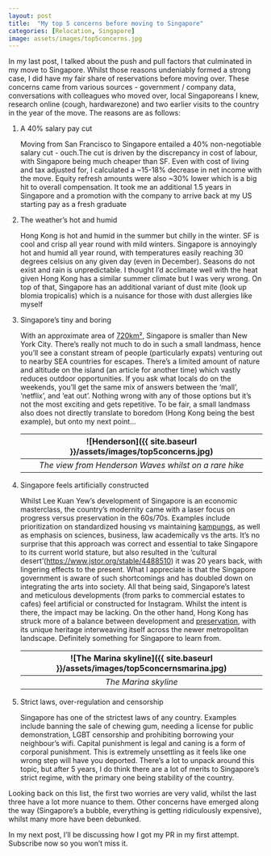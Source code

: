 ```yaml
---
layout: post
title:  "My top 5 concerns before moving to Singapore"
categories: [Relocation, Singapore]
image: assets/images/top5concerns.jpg
---
```


In my last post, I talked about the push and pull factors that culminated in my move to Singapore. Whilst those reasons undeniably formed a strong case, I did have my fair share of reservations before moving over. These concerns came from various sources - government / company data, conversations with colleagues who moved over, local Singaporeans I knew, research online (cough, hardwarezone) and two earlier visits to the country in the year of the move. The reasons are as follows:

1. A 40% salary pay cut

    Moving from San Francisco to Singapore entailed a 40% non-negotiable salary cut - ouch.The cut is driven by the discrepancy in cost of labour, with Singapore being much cheaper than SF. Even with cost of living and tax adjusted for, I calculated a ~15-18% decrease in net income with the move. Equity refresh amounts were also ~30% lower which is a big hit to overall compensation. It took me an additional 1.5 years in Singapore and a promotion with the company to arrive back at my US starting pay as a fresh graduate

2. The weather’s hot and humid

    Hong Kong is hot and humid in the summer but chilly in the winter. SF is cool and crisp all year round with mild winters. Singapore is annoyingly hot and humid all year round, with temperatures easily reaching 30 degrees celsius on any given day (even in December). Seasons do not exist and rain is unpredictable. I thought I’d acclimate well with the heat given Hong Kong has a similar summer climate but I was very wrong. On top of that, Singapore has an additional variant of dust mite (look up blomia tropicalis) which is a nuisance for those with dust allergies like myself

3. Singapore’s tiny and boring

    With an approximate area of [720km²](https://www.worlddata.info/asia/singapore/index.php#:~:text=Singapore%20is%20an%20island%20state,size%20of%20New%20York%20City.), Singapore is smaller than New York City. There’s really not much to do in such a small landmass, hence you’ll see a constant stream of people (particularly expats) venturing out to nearby SEA countries for escapes. There’s a limited amount of nature and altitude on the island (an article for another time) which vastly reduces outdoor opportunities. If you ask what locals do on the weekends, you’ll get the same mix of answers between the ‘mall’, ‘netflix’, and ‘eat out’. Nothing wrong with any of those options but it’s not the most exciting and gets repetitive. To be fair, a small landmass also does not directly translate to boredom (Hong Kong being the best example), but onto my next point…

    | ![Henderson]({{ site.baseurl }}/assets/images/top5concerns.jpg)
    |:--:| 
    |  *The view from Henderson Waves whilst on a rare hike*  |

4. Singapore feels artificially constructed

    Whilst Lee Kuan Yew’s development of Singapore is an economic masterclass, the country’s modernity came with a laser focus on progress versus preservation in the 60s/70s. Examples include prioritization on standardized housing vs maintaining [kampungs](https://www.timeout.com/singapore/things-to-do/kampung-life-the-last-villages-in-singapore-and-the-stories-behind-them), as well as emphasis on sciences, business, law academically vs the arts. It’s no surprise that this approach was correct and essential to take Singapore to its current world stature, but also resulted in the ‘cultural desert’(https://www.jstor.org/stable/4488510) it was 20 years back, with lingering effects to the present. What I appreciate is that the Singapore government is aware of such shortcomings and has doubled down on integrating the arts into society. All that being said, Singapore’s latest and meticulous developments (from parks to commercial estates to cafes) feel artificial or constructed for Instagram. Whilst the intent is there, the impact may be lacking. On the other hand, Hong Kong has struck more of a balance between development and [preservation](https://www.bbc.com/storyworks/capital/city-of-inspiration/heritage), with its unique heritage interweaving itself across the newer metropolitan landscape. Definitely something for Singapore to learn from. 

    | ![The Marina skyline]({{ site.baseurl }}/assets/images/top5concernsmarina.jpg)
    |:--:| 
    |  *The Marina skyline*  |

5. Strict laws, over-regulation and censorship

    Singapore has one of the strictest laws of any country. Examples include banning the sale of chewing gum, needing a license for public demonstration, LGBT censorship and prohibiting borrowing your neighbour’s wifi. Capital punishment is legal and caning is a form of corporal punishment. This is extremely unsettling as it feels like one wrong step will have you deported. There’s a lot to unpack around this topic, but after 5 years, I do think there are a lot of merits to Singapore’s strict regime, with the primary one being stability of the country.

Looking back on this list, the first two worries are very valid, whilst the last three have a lot more nuance to them. Other concerns have emerged along the way (Singapore’s a bubble, everything is getting ridiculously expensive), whilst many more have been debunked.

In my next post, I’ll be discussing how I got my PR in my first attempt. Subscribe now so you won’t miss it. 